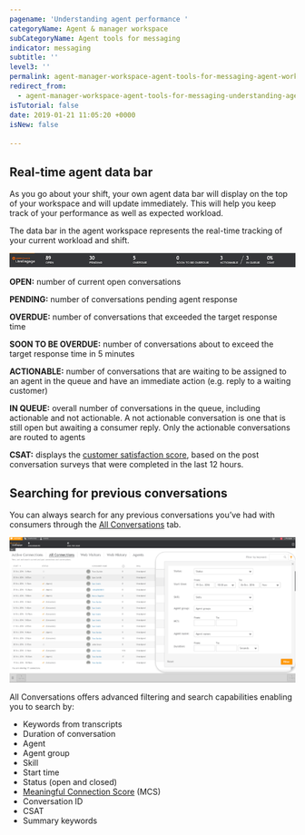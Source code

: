```yaml
---
pagename: 'Understanding agent performance '
categoryName: Agent & manager workspace
subCategoryName: Agent tools for messaging
indicator: messaging
subtitle: ''
level3: ''
permalink: agent-manager-workspace-agent-tools-for-messaging-agent-workspace-for-messaging-understanding-agent-performance.html
redirect_from:
  - agent-manager-workspace-agent-tools-for-messaging-understanding-agent-performance.html
isTutorial: false
date: 2019-01-21 11:05:20 +0000
isNew: false

---
```

## Real-time agent data bar

As you go about your shift, your own agent data bar will display on the top of your workspace and will update immediately.  This will help you keep track of your performance as well as expected workload.

The data bar in the agent workspace represents the real-time tracking of your current workload and shift.

![](/img/understanding-agent-performance-1b.png)

**OPEN:** number of current open conversations

**PENDING:** number of conversations pending agent response

**OVERDUE:** number of conversations that exceeded the target response time

**SOON TO BE OVERDUE:** number of conversations about to exceed the target response time in 5 minutes

**ACTIONABLE:** number of conversations that are waiting to be assigned to an agent in the queue and have an immediate action (e.g. reply to a waiting customer)

**IN QUEUE:** overall number of conversations in the queue, including actionable and not actionable.  A not actionable conversation is one that is still open but awaiting a consumer reply. Only the actionable conversations are routed to agents

**CSAT:** displays the [customer satisfaction score](contact-center-management-messaging-operations-benchmarks-to-measure-messaging-success.html#2-customer-satisfaction-score-csat), based on the post conversation surveys that were completed in the last 12 hours.

## Searching for previous conversations

You can always search for any previous conversations you’ve had with consumers through the [All Conversations](agent-manager-workspace-manager-tools-for-messaging-all-connections.html) tab.

![](/img/understanding-agent-performance-1-1.png)

All Conversations offers advanced filtering and search capabilities enabling you to search by:

* Keywords from transcripts
* Duration of conversation
* Agent
* Agent group
* Skill
* Start time
* Status (open and closed)
* [Meaningful Connection Score](data-reporting-meaningful-connection-score-(mcs)-meaningful-connection-score-(mcs)-overview.html) (MCS)
* Conversation ID
* CSAT
* Summary keywords

